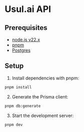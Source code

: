 # Usul.ai API

## Prerequisites

- [node.js v22.x](https://nodejs.org/en/download/)
- [pnpm](https://pnpm.io/installation)
- [Postgres](https://www.postgresql.org/download/)

## Setup

1. Install dependencies with pnpm:

```bash
pnpm install
```

2. Generate the Prisma client:

```bash
pnpm db:generate
```

3. Start the development server:

```bash
pnpm dev
```
